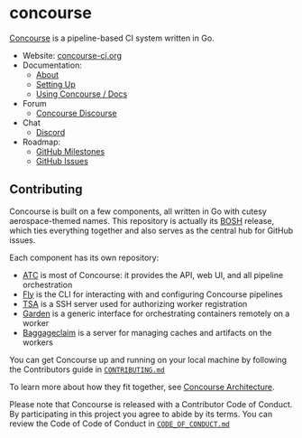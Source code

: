 # concourse 

[Concourse](https://concourse-ci.org) is a pipeline-based CI system written in Go.

* Website: [concourse-ci.org](https://concourse-ci.org)
* Documentation:
  * [About](https://concourse-ci.org/about.html)
  * [Setting Up](https://concourse-ci.org/install.html)
  * [Using Concourse / Docs](https://concourse-ci.org/)
* Forum 
  * [Concourse Discourse](https://discuss.concourse-ci.org)
* Chat
  * [Discord](https://discord.gg/MeRxXKW)
* Roadmap:
  * [GitHub Milestones](https://github.com/concourse/concourse/milestones)
  * [GitHub Issues](https://github.com/concourse/concourse/issues)

## Contributing

Concourse is built on a few components, all written in Go with cutesy
aerospace-themed names. This repository is actually its [BOSH](https://bosh.io)
release, which ties everything together and also serves as the central hub for
GitHub issues.

Each component has its own repository:

* [ATC](https://github.com/concourse/atc) is most of Concourse: it provides
  the API, web UI, and all pipeline orchestration
* [Fly](https://github.com/concourse/fly) is the CLI for interacting with and
  configuring Concourse pipelines
* [TSA](https://github.com/concourse/tsa) is a SSH server used for authorizing
  worker registration
* [Garden](https://github.com/cloudfoundry-incubator/garden) is a generic
  interface for orchestrating containers remotely on a worker
* [Baggageclaim](https://github.com/concourse/baggageclaim) is a server for
  managing caches and artifacts on the workers

You can get Concourse up and running on your local machine by following the Contributors guide in [`CONTRIBUTING.md`](https://github.com/concourse/concourse-bosh-release/blob/master/CONTRIBUTING.md)

To learn more about how they fit together, see [Concourse
Architecture](https://concourse-ci.org/concepts.html).

Please note that Concourse is released with a Contributor Code of Conduct.
By participating in this project you agree to abide by its terms. You can review
the Code of Code of Conduct in [`CODE_OF_CONDUCT.md`](https://github.com/concourse/concourse-bosh-release/blob/master/CODE_OF_CONDUCT.md)
